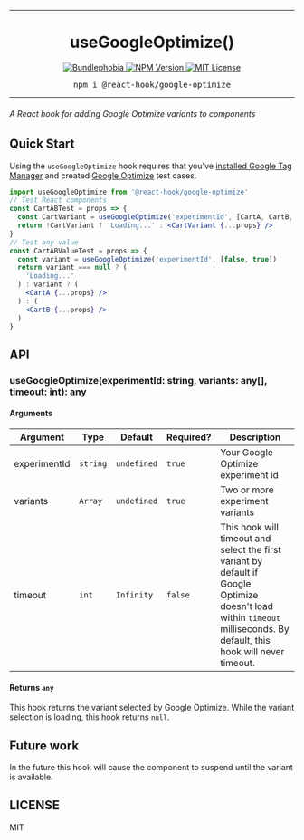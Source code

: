 <hr>
<div align="center">
  <h1 align="center">
    useGoogleOptimize()
  </h1>
</div>

<p align="center">
  <a href="https://bundlephobia.com/result?p=@react-hook/google-optimize">
    <img alt="Bundlephobia" src="https://img.shields.io/bundlephobia/minzip/@react-hook/google-optimize?style=for-the-badge&labelColor=24292e">
  </a>
  <!--<a aria-label="Code coverage report" href="https://codecov.io/gh/jaredLunde/react-hook">
    <img alt="Code coverage" src="https://img.shields.io/codecov/c/gh/jaredLunde/react-hook?style=for-the-badge&labelColor=24292e">
  </a>
  <a aria-label="Build status" href="https://travis-ci.org/jaredLunde/react-hook">
    <img alt="Build status" src="https://img.shields.io/travis/jaredLunde/react-hook?style=for-the-badge&labelColor=24292e">
  </a>-->
  <a aria-label="NPM version" href="https://www.npmjs.com/package/@react-hook/google-optimize">
    <img alt="NPM Version" src="https://img.shields.io/npm/v/@react-hook/google-optimize?style=for-the-badge&labelColor=24292e">
  </a>
  <a aria-label="License" href="https://jaredlunde.mit-license.org/">
    <img alt="MIT License" src="https://img.shields.io/npm/l/@react-hook/google-optimize?style=for-the-badge&labelColor=24292e">
  </a>
</p>

<pre align="center">npm i @react-hook/google-optimize</pre>
<hr>

###### A React hook for adding Google Optimize variants to components

## Quick Start

Using the `useGoogleOptimize` hook requires that you've [installed Google Tag Manager](https://support.google.com/optimize/answer/6314801?hl=en)
and created [Google Optimize](https://marketingplatform.google.com/about/optimize/) test cases.

```jsx harmony
import useGoogleOptimize from '@react-hook/google-optimize'
// Test React components
const CartABTest = props => {
  const CartVariant = useGoogleOptimize('experimentId', [CartA, CartB, CartC])
  return !CartVariant ? 'Loading...' : <CartVariant {...props} />
}
// Test any value
const CartABValueTest = props => {
  const variant = useGoogleOptimize('experimentId', [false, true])
  return variant === null ? (
    'Loading...'
  ) : variant ? (
    <CartA {...props} />
  ) : (
    <CartB {...props} />
  )
}
```

## API

### useGoogleOptimize(experimentId: string, variants: any[], timeout: int): any

#### Arguments

| Argument     | Type     | Default     | Required? | Description                                                                                                                                                             |
| ------------ | -------- | ----------- | --------- | ----------------------------------------------------------------------------------------------------------------------------------------------------------------------- |
| experimentId | `string` | `undefined` | `true`    | Your Google Optimize experiment id                                                                                                                                      |
| variants     | `Array`  | `undefined` | `true`    | Two or more experiment variants                                                                                                                                         |
| timeout      | `int`    | `Infinity`  | `false`   | This hook will timeout and select the first variant by default if Google Optimize doesn't load within `timeout` milliseconds. By default, this hook will never timeout. |

#### Returns `any`

This hook returns the variant selected by Google Optimize. While the variant selection is loading,
this hook returns `null`.

## Future work

In the future this hook will cause the component to suspend until the variant is available.

## LICENSE

MIT
